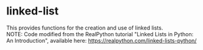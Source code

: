 # linked-list
This provides functions for the creation and use of linked lists.  
NOTE: Code modified from the RealPython tutorial "Linked Lists in Python: An Introduction", available here: https://realpython.com/linked-lists-python/
